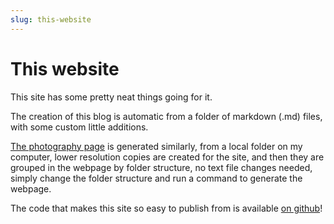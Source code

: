```yaml
---
slug: this-website
---
```


# This website

This site has some pretty neat things going for it.

The creation of this blog is automatic from a folder of markdown (.md) files, with some custom little additions.

[The photography page](/photography) is generated similarly, from a local folder on my computer, lower resolution copies are created for the site, and then they are grouped in the webpage by folder structure, no text file changes needed, simply change the folder structure and run a command to generate the webpage.

The code that makes this site so easy to publish from is available [on github](https://github.com/JavaGT/javagrant.com)!

